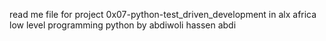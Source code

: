read me file for project 0x07-python-test_driven_development in alx africa
low level programming python
by abdiwoli hassen abdi